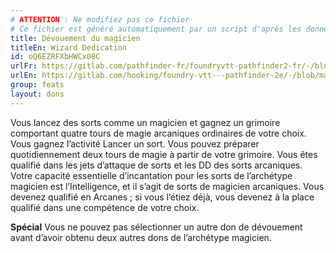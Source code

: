 ```yaml
---
# ATTENTION : Ne modifiez pas ce fichier
# Ce fichier est généré automatiquement par un script d'après les données du module Foundry VTT officiel et de sa traduction
title: Dévouement du magicien
titleEn: Wizard Dedication
id: oQ6EZRFXbHWCx08C
urlFr: https://gitlab.com/pathfinder-fr/foundryvtt-pathfinder2-fr/-/blob/master/data/feats/oQ6EZRFXbHWCx08C.htm
urlEn: https://gitlab.com/hooking/foundry-vtt---pathfinder-2e/-/blob/master/packs/data/feats.db/wizard-dedication.json
group: feats
layout: dons
---
```

Vous lancez des sorts comme un magicien et gagnez un grimoire comportant quatre tours de magie arcaniques ordinaires de votre choix. Vous gagnez l’activité Lancer un sort. Vous pouvez préparer quotidiennement deux tours de magie à partir de votre grimoire. Vous êtes qualifié dans les jets d’attaque de sorts et les DD des sorts arcaniques. Votre capacité essentielle d’incantation pour les sorts de l’archétype magicien est l’Intelligence, et il s’agit de sorts de magicien arcaniques. Vous devenez qualifié en Arcanes ; si vous l’étiez déjà, vous devenez à la place qualifié dans une compétence de votre choix.

**Spécial** Vous ne pouvez pas sélectionner un autre don de dévouement avant d’avoir obtenu deux autres dons de l’archétype magicien.


